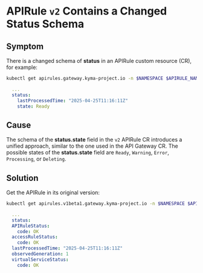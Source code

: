 # APIRule `v2` Contains a Changed Status Schema

## Symptom
There is a changed schema of **status** in an APIRule custom resource (CR), for example:


  ```bash
kubectl get apirules.gateway.kyma-project.io -n $NAMESPACE $APIRULE_NAME -oyaml
  ```
```yaml
  ...
  status:
    lastProcessedTime: "2025-04-25T11:16:11Z"
    state: Ready
```

## Cause
The schema of the **status.state** field in the `v2` APIRule CR introduces a unified approach, similar to the one used in the API Gateway CR.
The possible states of the **status.state** field are  `Ready`, `Warning`, `Error`, `Processing`, or `Deleting`.

## Solution

Get the APIRule in its original version:
  ```bash
  kubectl get apirules.v1beta1.gateway.kyma-project.io -n $NAMESPACE $APIRULE_NAME -oyaml
  ```
```yaml
  ...
  status:
  APIRuleStatus:
    code: OK
  accessRuleStatus:
    code: OK
  lastProcessedTime: "2025-04-25T11:16:11Z"
  observedGeneration: 1
  virtualServiceStatus:
    code: OK  
```
